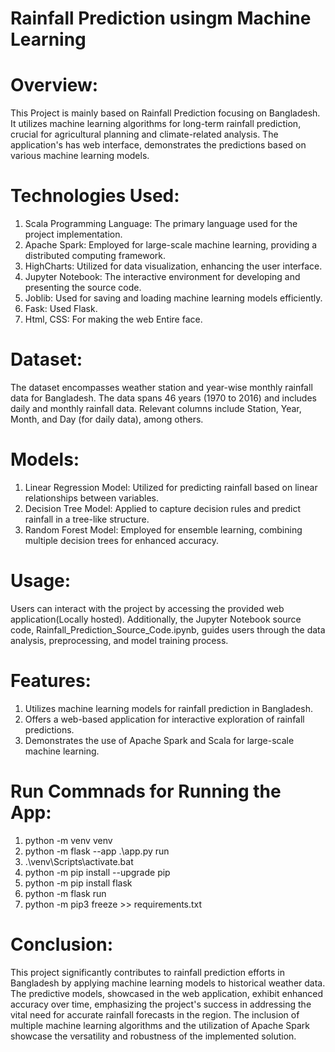 # Rainfall Prediction usingm Machine Learning

# Overview:
This Project is mainly based on Rainfall Prediction focusing on Bangladesh. It utilizes machine learning algorithms for long-term rainfall prediction, crucial for agricultural planning and climate-related analysis. The application's has web interface, demonstrates the predictions based on various machine learning models.

# Technologies Used:
1. Scala Programming Language: The primary language used for the project implementation.
2. Apache Spark: Employed for large-scale machine learning, providing a distributed computing framework.
3. HighCharts: Utilized for data visualization, enhancing the user interface.
4. Jupyter Notebook: The interactive environment for developing and presenting the source code.
5. Joblib: Used for saving and loading machine learning models efficiently.
6. Fask: Used Flask.
7. Html, CSS: For making the web Entire face.

# Dataset:
The dataset encompasses weather station and year-wise monthly rainfall data for Bangladesh. The data spans 46 years (1970 to 2016) and includes daily and monthly rainfall data. Relevant columns include Station, Year, Month, and Day (for daily data), among others.

# Models:
1. Linear Regression Model: Utilized for predicting rainfall based on linear relationships between variables.
2. Decision Tree Model: Applied to capture decision rules and predict rainfall in a tree-like structure.
3. Random Forest Model: Employed for ensemble learning, combining multiple decision trees for enhanced accuracy.

# Usage:
Users can interact with the project by accessing the provided web application(Locally hosted). Additionally, the Jupyter Notebook source code, Rainfall_Prediction_Source_Code.ipynb, guides users through the data analysis, preprocessing, and model training process.

# Features:

1. Utilizes machine learning models for rainfall prediction in Bangladesh.
2. Offers a web-based application for interactive exploration of rainfall predictions.
3. Demonstrates the use of Apache Spark and Scala for large-scale machine learning.

# Run Commnads for Running the App:

1. python -m venv venv
2. python -m flask --app .\app.py run
3. .\venv\Scripts\activate.bat
4. python -m pip install --upgrade pip
5. python -m pip install flask
6. python -m flask run
7. python -m pip3 freeze >> requirements.txt

# Conclusion:
This project significantly contributes to rainfall prediction efforts in Bangladesh by applying machine learning models to historical weather data. The predictive models, showcased in the web application, exhibit enhanced accuracy over time, emphasizing the project's success in addressing the vital need for accurate rainfall forecasts in the region. The inclusion of multiple machine learning algorithms and the utilization of Apache Spark showcase the versatility and robustness of the implemented solution.
